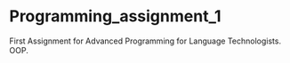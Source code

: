 # Programming_assignment_1
First Assignment for Advanced Programming for Language Technologists. OOP.
